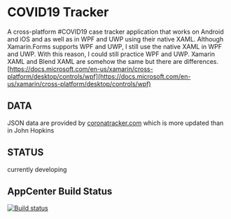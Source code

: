 # COVID19 Tracker
A cross-platform #COVID19 case tracker application that works on Android and iOS and as well as in WPF and UWP using their native XAML. Although Xamarin.Forms supports WPF and UWP, I still use the native XAML in WPF and UWP. With this reason, I could still practice WPF and UWP. Xamarin XAML and Blend XAML are somehow the same but there are differences. [https://docs.microsoft.com/en-us/xamarin/cross-platform/desktop/controls/wpf](https://docs.microsoft.com/en-us/xamarin/cross-platform/desktop/controls/wpf)
  
## DATA
JSON data are provided by [coronatracker.com](https://www.coronatracker.com/) which is more updated than in John Hopkins
  
## STATUS
currently developing

## AppCenter Build Status
[![Build status](https://build.appcenter.ms/v0.1/apps/a83e5cd2-2d28-4124-9ec8-1fea5a2d7976/branches/master/badge)](https://appcenter.ms)
